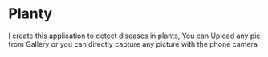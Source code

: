 # Planty
I create this application to detect diseases in plants, You can Upload any pic from Gallery or you can directly capture any picture with the phone camera

